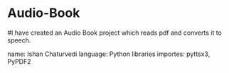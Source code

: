 # Audio-Book
#I have created an Audio Book project which reads pdf and converts it to speech.

name: Ishan Chaturvedi
language: Python
libraries importes: pyttsx3, PyPDF2
